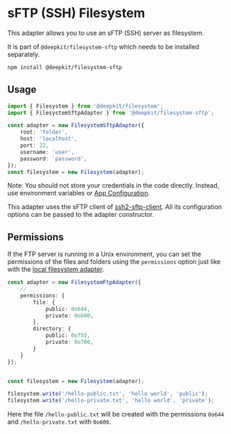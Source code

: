 # sFTP (SSH) Filesystem

This adapter allows you to use an sFTP (SSH) server as filesystem.

It is part of `@deepkit/filesystem-sftp` which needs to be installed separately.

```sh
npm install @deepkit/filesystem-sftp
```

## Usage

```typescript
import { Filesystem } from '@deepkit/filesystem';
import { FilesystemSftpAdapter } from '@deepkit/filesystem-sftp';

const adapter = new FilesystemSftpAdapter({
    root: 'folder',
    host: 'localhost',
    port: 22,
    username: 'user',
    password: 'password',
});
const filesystem = new Filesystem(adapter);
```

Note: You should not store your credentials in the code directly. Instead, use environment variables or [App Configuration](./app.md#configuration).

This adapter uses the sFTP client of [ssh2-sftp-client](https://npmjs.com/package/ssh2-sftp-client). All its configuration options can be passed to the adapter constructor.

## Permissions

If the FTP server is running in a Unix environment, you can set the permissions of the files and folders using the `permissions` option just like with the [local filesystem adapter](./local.md).

```typescript
const adapter = new FilesystemFtpAdapter({
    // ...
    permissions: {
        file: {
            public: 0o644,
            private: 0o600,
        },
        directory: {
            public: 0o755,
            private: 0o700,
        }
    }
});


const filesystem = new Filesystem(adapter);

filesystem.write('/hello-public.txt', 'hello world', 'public');
filesystem.write('/hello-private.txt', 'hello world', 'private');
```

Here the file `/hello-public.txt` will be created with the permissions `0o644` and `/hello-private.txt` with `0o600`.

